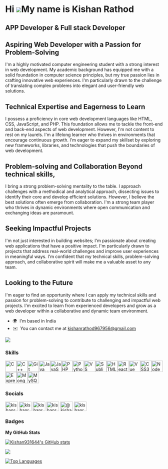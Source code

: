 Hi ![](https://user-images.githubusercontent.com/18350557/176309783-0785949b-9127-417c-8b55-ab5a4333674e.gif)My name is Kishan Rathod
=====================================================================================================================================

APP Developer & Full stack Developer
-----------------------------------

## Aspiring Web Developer with a Passion for Problem-Solving
I'm a highly motivated computer engineering student with a strong interest in web development. My academic background has equipped me with a solid foundation in computer science principles, but my true passion lies in crafting innovative web experiences. I'm particularly drawn to the challenge of translating complex problems into elegant and user-friendly web solutions. 

## Technical Expertise and Eagerness to Learn 
I possess a proficiency in core web development languages like HTML, CSS, JavaScript, and PHP. This foundation allows me to tackle the front-end and back-end aspects of web development. However, I'm not content to rest on my laurels. I'm a lifelong learner who thrives in environments that encourage continuous growth. I'm eager to expand my skillset by exploring new frameworks, libraries, and technologies that push the boundaries of web development.

## Problem-solving and Collaboration Beyond technical skills, 
I bring a strong problem-solving mentality to the table. I approach challenges with a methodical and analytical approach, dissecting issues to identify their core and develop efficient solutions. However, I believe the best solutions often emerge from collaboration. I'm a strong team player who thrives in dynamic environments where open communication and exchanging ideas are paramount. 

## Seeking Impactful Projects 
I'm not just interested in building websites; I'm passionate about creating web applications that have a positive impact. I'm particularly drawn to projects that address real-world challenges and improve user experiences in meaningful ways. I'm confident that my technical skills, problem-solving approach, and collaborative spirit will make me a valuable asset to any team. 

## Looking to the Future 
I'm eager to find an opportunity where I can apply my technical skills and passion for problem-solving to contribute to challenging and impactful web projects. I'm excited to learn from experienced developers and grow as a web developer within a collaborative and dynamic team environment.

* 🌍  I'm based in India
* ✉️  You can contact me at [kishanrathod967956@gmail.com](mailto:kishanrathod967956@gmail.com)

<a href="https://www.github.com/Kishan931644" target="_blank" rel="noreferrer"><img
src="https://img.shields.io/github/followers/Kishan931644?logo=github&style=for-the-badge&color=0891b2&labelColor=1c1917" /></a>

### Skills


<p align="left">
<a href="https://docs.microsoft.com/en-us/cpp/?view=msvc-170" target="_blank" rel="noreferrer"><img src="https://raw.githubusercontent.com/danielcranney/readme-generator/main/public/icons/skills/c-colored.svg" width="36" height="36" alt="C" /></a><a href="https://docs.microsoft.com/en-us/cpp/?view=msvc-170" target="_blank" rel="noreferrer"><img src="https://raw.githubusercontent.com/danielcranney/readme-generator/main/public/icons/skills/cplusplus-colored.svg" width="36" height="36" alt="C++" /></a><a href="https://git-scm.com/" target="_blank" rel="noreferrer"><img src="https://raw.githubusercontent.com/danielcranney/readme-generator/main/public/icons/skills/git-colored.svg" width="36" height="36" alt="Git" /></a><a href="https://www.oracle.com/java/" target="_blank" rel="noreferrer"><img src="https://raw.githubusercontent.com/danielcranney/readme-generator/main/public/icons/skills/java-colored.svg" width="36" height="36" alt="Java" /></a><a href="https://developer.mozilla.org/en-US/docs/Web/JavaScript" target="_blank" rel="noreferrer"><img src="https://raw.githubusercontent.com/danielcranney/readme-generator/main/public/icons/skills/javascript-colored.svg" width="36" height="36" alt="JavaScript" /></a><a href="https://www.php.net/" target="_blank" rel="noreferrer"><img src="https://raw.githubusercontent.com/danielcranney/readme-generator/main/public/icons/skills/php-colored.svg" width="36" height="36" alt="PHP" /></a><a href="https://www.python.org/" target="_blank" rel="noreferrer"><img src="https://raw.githubusercontent.com/danielcranney/readme-generator/main/public/icons/skills/python-colored.svg" width="36" height="36" alt="Python" /></a><a href="https://code.visualstudio.com/" target="_blank" rel="noreferrer"><img src="https://raw.githubusercontent.com/danielcranney/readme-generator/main/public/icons/skills/visualstudiocode.svg" width="36" height="36" alt="VS Code" /></a><a href="https://www.sublimetext.com/index2" target="_blank" rel="noreferrer"><img src="https://raw.githubusercontent.com/danielcranney/readme-generator/main/public/icons/skills/sublimetext.svg" width="36" height="36" alt="Sublime Text" /></a><a href="https://developer.mozilla.org/en-US/docs/Glossary/HTML5" target="_blank" rel="noreferrer"><img src="https://raw.githubusercontent.com/danielcranney/readme-generator/main/public/icons/skills/html5-colored.svg" width="36" height="36" alt="HTML5" /></a><a href="https://reactjs.org/" target="_blank" rel="noreferrer"><img src="https://raw.githubusercontent.com/danielcranney/readme-generator/main/public/icons/skills/react-colored.svg" width="36" height="36" alt="React" /></a><a href="https://vuejs.org/" target="_blank" rel="noreferrer"><img src="https://raw.githubusercontent.com/danielcranney/readme-generator/main/public/icons/skills/vuejs-colored.svg" width="36" height="36" alt="Vue" /></a><a href="https://www.w3.org/TR/CSS/#css" target="_blank" rel="noreferrer"><img src="https://raw.githubusercontent.com/danielcranney/readme-generator/main/public/icons/skills/css3-colored.svg" width="36" height="36" alt="CSS3" /></a><a href="https://nodejs.org/en/" target="_blank" rel="noreferrer"><img src="https://raw.githubusercontent.com/danielcranney/readme-generator/main/public/icons/skills/nodejs-colored.svg" width="36" height="36" alt="NodeJS" /></a><a href="https://expressjs.com/" target="_blank" rel="noreferrer"><img src="https://raw.githubusercontent.com/danielcranney/readme-generator/main/public/icons/skills/express-colored.svg" width="36" height="36" alt="Express" /></a><a href="https://www.mongodb.com/" target="_blank" rel="noreferrer"><img src="https://raw.githubusercontent.com/danielcranney/readme-generator/main/public/icons/skills/mongodb-colored.svg" width="36" height="36" alt="MongoDB" /></a><a href="https://www.mysql.com/" target="_blank" rel="noreferrer"><img src="https://raw.githubusercontent.com/danielcranney/readme-generator/main/public/icons/skills/mysql-colored.svg" width="36" height="36" alt="MySQL" /></a>
</p>


### Socials

<p align="left">
<a href="https://twitter.com/kishanr967956" target="blank"><img align="center" src="https://raw.githubusercontent.com/rahuldkjain/github-profile-readme-generator/master/src/images/icons/Social/twitter.svg" alt="kishanr967956" height="30" width="40" /></a>
<a href="https://linkedin.com/in/kishanrathod967956" target="blank"><img align="center" src="https://raw.githubusercontent.com/rahuldkjain/github-profile-readme-generator/master/src/images/icons/Social/linked-in-alt.svg" alt="kishanrathod967956" height="30" width="40" /></a>
<a href="https://fb.com/kishanrathod_967956" target="blank"><img align="center" src="https://raw.githubusercontent.com/rahuldkjain/github-profile-readme-generator/master/src/images/icons/Social/facebook.svg" alt="kishanrathod_967956" height="30" width="40" /></a>
<a href="https://instagram.com/kishanrathod_967956" target="blank"><img align="center" src="https://raw.githubusercontent.com/rahuldkjain/github-profile-readme-generator/master/src/images/icons/Social/instagram.svg" alt="kishanrathod_967956" height="30" width="40" /></a>
<a href="https://medium.com/@kishanrathod967956" target="blank"><img align="center" src="https://raw.githubusercontent.com/rahuldkjain/github-profile-readme-generator/master/src/images/icons/Social/medium.svg" alt="@kishanrathod967956" height="30" width="40" /></a>
<a href="https://www.leetcode.com/kishanrathod967956" target="blank"><img align="center" src="https://raw.githubusercontent.com/rahuldkjain/github-profile-readme-generator/master/src/images/icons/Social/leet-code.svg" alt="kishanrathod967956" height="30" width="40" /></a>
</p>

### Badges

<b>My GitHub Stats</b>

<a href="http://www.github.com/Kishan931644"><img src="https://github-readme-stats.vercel.app/api?username=Kishan931644&show_icons=true&hide=&count_private=true&title_color=f97316&text_color=0f172a&icon_color=ef4444&bg_color=ffffff&hide_border=true&show_icons=true" alt="Kishan931644's GitHub stats" /></a>

<a href="http://www.github.com/Kishan931644"><img src="https://github-readme-streak-stats.herokuapp.com/?user=Kishan931644&stroke=0f172a&background=ffffff&ring=f97316&fire=f97316&currStreakNum=0f172a&currStreakLabel=f97316&sideNums=0f172a&sideLabels=0f172a&dates=0f172a&hide_border=true" /></a>

<a href="https://github.com/Kishan931644" align="left"><img src="https://github-readme-stats.vercel.app/api/top-langs/?username=Kishan931644&langs_count=10&title_color=f97316&text_color=0f172a&icon_color=ef4444&bg_color=ffffff&hide_border=true&locale=en&custom_title=Top%20%Languages" alt="Top Languages" /></a>
